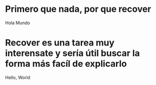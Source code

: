 # Primero que nada, por que recover

Hola Mundo

# Recover es una tarea muy interensate y sería útil buscar la forma más facíl de explicarlo

Hello, World
